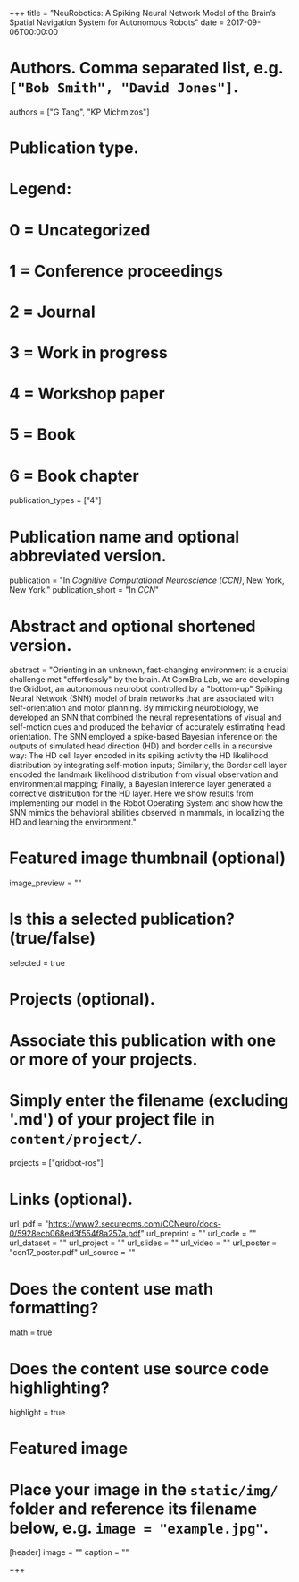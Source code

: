 +++
title = "NeuRobotics: A Spiking Neural Network Model of the Brain’s Spatial Navigation System for Autonomous Robots"
date = 2017-09-06T00:00:00

# Authors. Comma separated list, e.g. `["Bob Smith", "David Jones"]`.
authors = ["G Tang", "KP Michmizos"]

# Publication type.
# Legend:
# 0 = Uncategorized
# 1 = Conference proceedings
# 2 = Journal
# 3 = Work in progress
# 4 = Workshop paper
# 5 = Book
# 6 = Book chapter
publication_types = ["4"]

# Publication name and optional abbreviated version.
publication = "In *Cognitive Computational Neuroscience (CCN)*, New York, New York."
publication_short = "In *CCN*"

# Abstract and optional shortened version.
abstract = "Orienting in an unknown, fast-changing environment is a crucial challenge met \"effortlessly\" by the brain. At ComBra Lab, we are developing the Gridbot, an autonomous neurobot controlled by a \"bottom-up\" Spiking Neural Network (SNN) model of brain networks that are associated with self-orientation and motor planning. By mimicking neurobiology, we developed an SNN that combined the neural representations of visual and self-motion cues and produced the behavior of accurately estimating head orientation. The SNN employed a spike-based Bayesian inference on the outputs of simulated head direction (HD) and border cells in a recursive way: The HD cell layer encoded in its spiking activity the HD likelihood distribution by integrating self-motion inputs; Similarly, the Border cell layer encoded the landmark likelihood distribution from visual observation and environmental mapping; Finally, a Bayesian inference layer generated a corrective distribution for the HD layer. Here we show results from implementing our model in the Robot Operating System and show how the SNN mimics the behavioral abilities observed in mammals, in localizing the HD and learning the environment."

# Featured image thumbnail (optional)
image_preview = ""

# Is this a selected publication? (true/false)
selected = true

# Projects (optional).
#   Associate this publication with one or more of your projects.
#   Simply enter the filename (excluding '.md') of your project file in `content/project/`.
projects = ["gridbot-ros"]

# Links (optional).
url_pdf = "https://www2.securecms.com/CCNeuro/docs-0/5928ecb068ed3f554f8a257a.pdf"
url_preprint = ""
url_code = ""
url_dataset = ""
url_project = ""
url_slides = ""
url_video = ""
url_poster = "ccn17_poster.pdf"
url_source = ""

# Does the content use math formatting?
math = true

# Does the content use source code highlighting?
highlight = true

# Featured image
# Place your image in the `static/img/` folder and reference its filename below, e.g. `image = "example.jpg"`.
[header]
image = ""
caption = ""

+++

